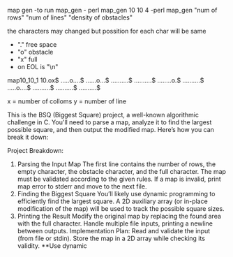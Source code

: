 map gen
-to run map_gen
	- perl map_gen 10 10 4
	-perl map_gen "num of rows" "num of lines" "density of obstacles"

the characters may changed but possition for each char will be same
- "." free space
- "o" obstacle
- "x" full
- on EOL is "\n"

map10_10_1
10.ox$
.....o....$
......o...$
..........$
..........$
........o.$
..........$
.....o....$
..........$
..........$
..........$

x = number of colloms
y = number of line

This is the BSQ (Biggest Square) project, a well-known algorithmic challenge in C. You'll need to parse a map, analyze it to find the largest possible square, and then output the modified map. Here’s how you can break it down:

Project Breakdown:
1. Parsing the Input Map
The first line contains the number of rows, the empty character, the obstacle character, and the full character.
The map must be validated according to the given rules.
If a map is invalid, print map error to stderr and move to the next file.
2. Finding the Biggest Square
You’ll likely use dynamic programming to efficiently find the largest square.
A 2D auxiliary array (or in-place modification of the map) will be used to track the possible square sizes.
3. Printing the Result
Modify the original map by replacing the found area with the full character.
Handle multiple file inputs, printing a newline between outputs.
Implementation Plan:
Read and validate the input (from file or stdin).
Store the map in a 2D array while checking its validity.
**Use dynamic
